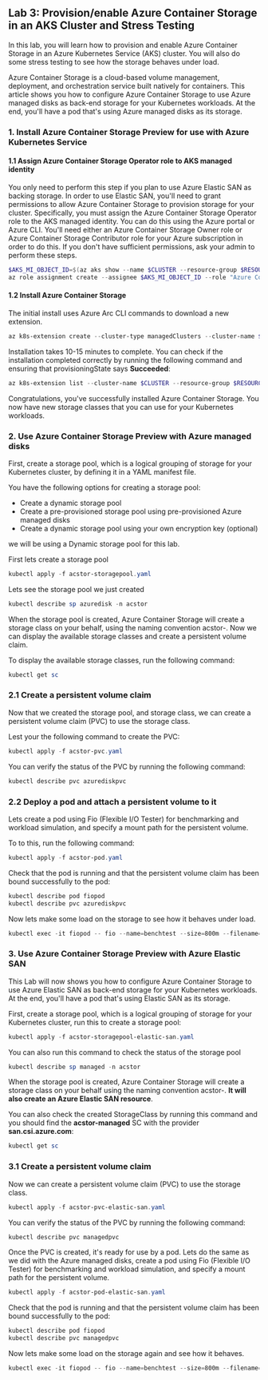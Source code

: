 ## Lab 3: Provision/enable Azure Container Storage in an AKS Cluster and Stress Testing

In this lab, you will learn how to provision and enable Azure Container Storage in an Azure Kubernetes Service (AKS) cluster. You will also do some stress testing to see how the storage behaves under load.

Azure Container Storage is a cloud-based volume management, deployment, and orchestration service built natively for containers. This article shows you how to configure Azure Container Storage to use Azure managed disks as back-end storage for your Kubernetes workloads. At the end, you'll have a pod that's using Azure managed disks as its storage.

### 1. Install Azure Container Storage Preview for use with Azure Kubernetes Service

#### 1.1 Assign Azure Container Storage Operator role to AKS managed identity
You only need to perform this step if you plan to use Azure Elastic SAN as backing storage. In order to use Elastic SAN, you'll need to grant permissions to allow Azure Container Storage to provision storage for your cluster. Specifically, you must assign the Azure Container Storage Operator role to the AKS managed identity. You can do this using the Azure portal or Azure CLI. You'll need either an Azure Container Storage Owner role or Azure Container Storage Contributor role for your Azure subscription in order to do this. If you don't have sufficient permissions, ask your admin to perform these steps.

```powershell
$AKS_MI_OBJECT_ID=$(az aks show --name $CLUSTER --resource-group $RESOURCE_GROUP --query "identityProfile.kubeletidentity.objectId" -o tsv)
az role assignment create --assignee $AKS_MI_OBJECT_ID --role "Azure Container Storage Operator" --scope "/subscriptions/$SUBSCRIPTION_ID"
```

#### 1.2 Install Azure Container Storage

The initial install uses Azure Arc CLI commands to download a new extension.

```powershell
az k8s-extension create --cluster-type managedClusters --cluster-name $CLUSTER --resource-group $RESOURCE_GROUP --name "azurecontainerstorage" --extension-type microsoft.azurecontainerstorage --scope cluster --release-train stable --release-namespace acstor
```

Installation takes 10-15 minutes to complete. You can check if the installation completed correctly by running the following command and ensuring that provisioningState says **Succeeded**:

```powershell
az k8s-extension list --cluster-name $CLUSTER --resource-group $RESOURCE_GROUP --cluster-type managedClusters
```

Congratulations, you've successfully installed Azure Container Storage. You now have new storage classes that you can use for your Kubernetes workloads.

### 2. Use Azure Container Storage Preview with Azure managed disks

First, create a storage pool, which is a logical grouping of storage for your Kubernetes cluster, by defining it in a YAML manifest file.

You have the following options for creating a storage pool:

- Create a dynamic storage pool
- Create a pre-provisioned storage pool using pre-provisioned Azure managed disks
- Create a dynamic storage pool using your own encryption key (optional)

we will be using a Dynamic storage pool for this lab.

First lets create a storage pool

```powershell
kubectl apply -f acstor-storagepool.yaml
```

Lets see the storage pool we just created

```powershell
kubectl describe sp azuredisk -n acstor
```

When the storage pool is created, Azure Container Storage will create a storage class on your behalf, using the naming convention acstor-<storage-pool-name>. Now we can display the available storage classes and create a persistent volume claim.

To display the available storage classes, run the following command:

```powershell
kubectl get sc 
```

### 2.1 Create a persistent volume claim

Now that we created the storage pool, and storage class, we can create a persistent volume claim (PVC) to use the storage class. 

Lest your the following command to create the PVC:

```powershell
kubectl apply -f acstor-pvc.yaml
```
You can verify the status of the PVC by running the following command:

```powershell
kubectl describe pvc azurediskpvc
```

### 2.2 Deploy a pod and attach a persistent volume to it

Lets create a pod using Fio (Flexible I/O Tester) for benchmarking and workload simulation, and specify a mount path for the persistent volume.

To to this, run the following command:

```powershell
kubectl apply -f acstor-pod.yaml
```

Check that the pod is running and that the persistent volume claim has been bound successfully to the pod:

```powershell
kubectl describe pod fiopod
kubectl describe pvc azurediskpvc
```

Now lets make some load on the storage to see how it behaves under load.

```powershell
kubectl exec -it fiopod -- fio --name=benchtest --size=800m --filename=/volume/test --direct=1 --rw=randrw --ioengine=libaio --bs=4k --iodepth=16 --numjobs=8 --time_based --runtime=60
```

### 3. Use Azure Container Storage Preview with Azure Elastic SAN
This Lab will now shows you how to configure Azure Container Storage to use Azure Elastic SAN as back-end storage for your Kubernetes workloads. At the end, you'll have a pod that's using Elastic SAN as its storage.

First, create a storage pool, which is a logical grouping of storage for your Kubernetes cluster, run this to create a storage pool:

```powershell
kubectl apply -f acstor-storagepool-elastic-san.yaml
```

You can also run this command to check the status of the storage pool

```powershell
kubectl describe sp managed -n acstor
```

When the storage pool is created, Azure Container Storage will create a storage class on your behalf using the naming convention acstor-<storage-pool-name>. **It will also create an Azure Elastic SAN resource**.

You can also check the created StorageClass by running this command and you should find the **acstor-managed** SC with the provider **san.csi.azure.com**:

```powershell
kubectl get sc 
```

### 3.1 Create a persistent volume claim
Now we can create a persistent volume claim (PVC) to use the storage class.

```powershell
kubectl apply -f acstor-pvc-elastic-san.yaml
```

You can verify the status of the PVC by running the following command:

```powershell	
kubectl describe pvc managedpvc
```
Once the PVC is created, it's ready for use by a pod.
Lets do the same as we did with the Azure managed disks, create a pod using Fio (Flexible I/O Tester) for benchmarking and workload simulation, and specify a mount path for the persistent volume.

```powershell
kubectl apply -f acstor-pod-elastic-san.yaml
```

Check that the pod is running and that the persistent volume claim has been bound successfully to the pod:

```powershell
kubectl describe pod fiopod
kubectl describe pvc managedpvc
```

Now lets make some load on the storage again and see how it behaves.

```powershell
kubectl exec -it fiopod -- fio --name=benchtest --size=800m --filename=/volume/test --direct=1 --rw=randrw --ioengine=libaio --bs=4k --iodepth=16 --numjobs=8 --time_based --runtime=60
```